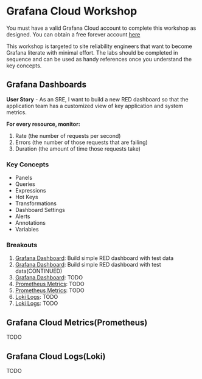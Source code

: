 # Grafana Cloud Workshop
You must have a valid Grafana Cloud account to complete this 
workshop as designed. You can obtain a free forever account 
[here](https://grafana.com/auth/sign-up/create-user?pg=hp&plcmt=hero-btn1&cta=create-free-account) 

This workshop is targeted to site reliability engineers that want to become 
Grafana literate with minimal effort. The labs should be completed
in sequence and can be used as handy references once you understand the 
key concepts.

## Grafana Dashboards
**User Story** - As an SRE, I want to build a new RED dashboard so that the application team has a customized view of 
key application and system metrics. 

**For every resource, monitor:**

1. Rate (the number of requests per second)
2. Errors (the number of those requests that are failing)
3. Duration (the amount of time those requests take)

### Key Concepts
* Panels 
* Queries
* Expressions
* Hot Keys
* Transformations
* Dashboard Settings
* Alerts
* Annotations
* Variables

### Breakouts
1. [Grafana Dashboard](breakout1/README.md): Build simple RED dashboard with test data
2. [Grafana Dashboard](breakout2/README.md): Build simple RED dashboard with test data(CONTINUED)
3. [Grafana Dashboard](todo): TODO
4. [Prometheus Metrics](todo): TODO
5. [Prometheus Metrics](todo): TODO
6. [Loki Logs](todo): TODO
7. [Loki Logs](todo): TODO
## Grafana Cloud Metrics(Prometheus)
TODO

## Grafana Cloud Logs(Loki)
TODO